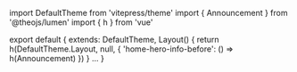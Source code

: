 import DefaultTheme from 'vitepress/theme'
import { Announcement } from '@theojs/lumen'
import { h } from 'vue'

export default {
  extends: DefaultTheme,
  Layout() { 
    return h(DefaultTheme.Layout, null, { 
      'home-hero-info-before': () => h(Announcement) 
    }) 
  } 
  ...
}
